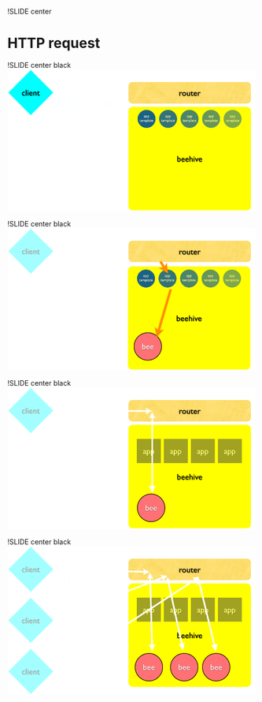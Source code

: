!SLIDE center
# HTTP request #

!SLIDE center black
![http request](images/http_request.png)

!SLIDE center black
![http request](images/http_request_2.png)

!SLIDE center black
![http request](images/http_request_3.png)

!SLIDE center black
![http request](images/http_request_4.png)
